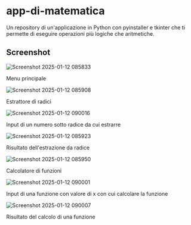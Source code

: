 # app-di-matematica
Un repository di un'applicazione in Python con pyinstaller e tkinter che ti permette di eseguire operazioni più logiche che aritmetiche.

## Screenshot
![Screenshot 2025-01-12 085833](https://github.com/user-attachments/assets/d7e253eb-f0e6-484c-ae95-d534b37ba634)

Menu principale

![Screenshot 2025-01-12 085908](https://github.com/user-attachments/assets/edd195a0-9c19-4363-a78d-808f573412f3)

Estrattore di radici

![Screenshot 2025-01-12 090016](https://github.com/user-attachments/assets/86d29831-cb77-48ce-be2e-9720bebee6dc)

Input di un numero sotto radice da cui estrarre

![Screenshot 2025-01-12 085923](https://github.com/user-attachments/assets/6bf00a51-f43b-4d85-acf4-5de39d58f4ef)

Risultato dell'estrazione da radice

![Screenshot 2025-01-12 085950](https://github.com/user-attachments/assets/b1674e23-a43f-4402-8a75-4a73850a5a25)

Calcolatore di funzioni

![Screenshot 2025-01-12 090001](https://github.com/user-attachments/assets/7c899331-9028-44be-8f38-e075faf9d39e)

Input di una funzione con valore di x con cui calcolare la funzione

![Screenshot 2025-01-12 090007](https://github.com/user-attachments/assets/14383097-0219-4a63-8314-701e48fb09b0)

Risultato del calcolo di una funzione
